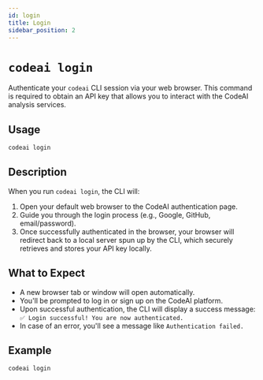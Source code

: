 ```yaml
---
id: login
title: Login
sidebar_position: 2
---
```


# `codeai login`

Authenticate your `codeai` CLI session via your web browser. This command is required to obtain an API key that allows you to interact with the CodeAI analysis services.

## Usage

```bash
codeai login
```

## Description

When you run `codeai login`, the CLI will:

1.  Open your default web browser to the CodeAI authentication page.
2.  Guide you through the login process (e.g., Google, GitHub, email/password).
3.  Once successfully authenticated in the browser, your browser will redirect back to a local server spun up by the CLI, which securely retrieves and stores your API key locally.

## What to Expect

*   A new browser tab or window will open automatically.
*   You'll be prompted to log in or sign up on the CodeAI platform.
*   Upon successful authentication, the CLI will display a success message: `✅ Login successful! You are now authenticated.`
*   In case of an error, you'll see a message like `Authentication failed.`

## Example

```bash
codeai login
```
